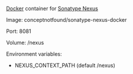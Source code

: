 [Docker](http://www.docker.com/) container for [Sonatype Nexus](http://www.sonatype.org/nexus)

Image: conceptnotfound/sonatype-nexus-docker

Port: 8081

Volume: /nexus

Environment variables:

* NEXUS_CONTEXT_PATH (default /nexus)
